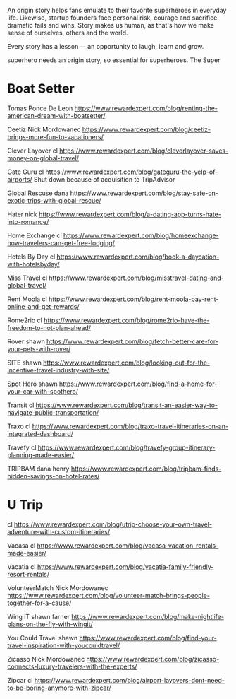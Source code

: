 An origin story helps fans emulate to their favorite superheroes in everyday life. Likewise, startup founders face personal risk, courage and sacrifice. dramatic fails and wins. Story makes us human, as that's how we make sense of ourselves, others and the world.

Every story has a lesson -- an opportunity to laugh, learn and grow.  




superhero needs an origin story, so   essential for superheroes. The Super




# Boat Setter
Tomas Ponce De Leon
https://www.rewardexpert.com/blog/renting-the-american-dream-with-boatsetter/

Ceetiz
Nick Mordowanec
https://www.rewardexpert.com/blog/ceetiz-brings-more-fun-to-vacationers/

Clever Layover 
cl
https://www.rewardexpert.com/blog/cleverlayover-saves-money-on-global-travel/

Gate Guru
cl
https://www.rewardexpert.com/blog/gateguru-the-yelp-of-airports/
Shut down because of acquisition to TripAdvisor

Global Rescuse
dana
https://www.rewardexpert.com/blog/stay-safe-on-exotic-trips-with-global-rescue/

Hater
nick
https://www.rewardexpert.com/blog/a-dating-app-turns-hate-into-romance/

Home Exchange
cl
https://www.rewardexpert.com/blog/homeexchange-how-travelers-can-get-free-lodging/

Hotels By Day
cl
https://www.rewardexpert.com/blog/book-a-daycation-with-hotelsbyday/

Miss Travel
cl
https://www.rewardexpert.com/blog/misstravel-dating-and-global-travel/

Rent Moola
cl
https://www.rewardexpert.com/blog/rent-moola-pay-rent-online-and-get-rewards/

Rome2rio
cl
https://www.rewardexpert.com/blog/rome2rio-have-the-freedom-to-not-plan-ahead/

Rover
shawn
https://www.rewardexpert.com/blog/fetch-better-care-for-your-pets-with-rover/

SITE
shawn
https://www.rewardexpert.com/blog/looking-out-for-the-incentive-travel-industry-with-site/

Spot Hero
shawn
https://www.rewardexpert.com/blog/find-a-home-for-your-car-with-spothero/

Transit
cl
https://www.rewardexpert.com/blog/transit-an-easier-way-to-navigate-public-transportation/

Traxo
cl
https://www.rewardexpert.com/blog/traxo-travel-itineraries-on-an-integrated-dashboard/

Travefy
cl
https://www.rewardexpert.com/blog/travefy-group-itinerary-planning-made-easier/

TRIPBAM
dana henry
https://www.rewardexpert.com/blog/tripbam-finds-hidden-savings-on-hotel-rates/

# U Trip
cl
https://www.rewardexpert.com/blog/utrip-choose-your-own-travel-adventure-with-custom-itineraries/

Vacasa
cl
https://www.rewardexpert.com/blog/vacasa-vacation-rentals-made-easier/

Vacatia
cl
https://www.rewardexpert.com/blog/vacatia-family-friendly-resort-rentals/

VolunteerMatch
Nick Mordowanec
https://www.rewardexpert.com/blog/volunteer-match-brings-people-together-for-a-cause/

Wing iT
shawn farner
https://www.rewardexpert.com/blog/make-nightlife-plans-on-the-fly-with-wingit/

You Could Travel
shawn
https://www.rewardexpert.com/blog/find-your-travel-inspiration-with-youcouldtravel/

Zicasso
Nick Mordowanec
https://www.rewardexpert.com/blog/zicasso-connects-luxury-travelers-with-the-experts/

Zipcar
cl
https://www.rewardexpert.com/blog/airport-layovers-dont-need-to-be-boring-anymore-with-zipcar/



